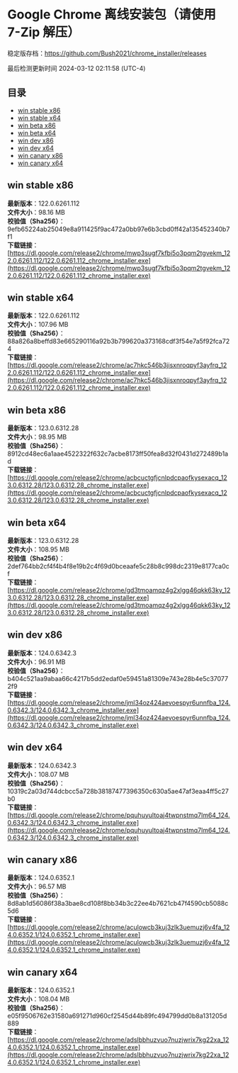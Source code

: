 # Google Chrome 离线安装包（请使用 7-Zip 解压）
稳定版存档：<https://github.com/Bush2021/chrome_installer/releases>

最后检测更新时间
2024-03-12 02:11:58 (UTC-4)


## 目录
* [win stable x86](https://github.com/Bush2021/chrome_installer?tab=readme-ov-file#win-stable-x86)
* [win stable x64](https://github.com/Bush2021/chrome_installer?tab=readme-ov-file#win-stable-x64)
* [win beta x86](https://github.com/Bush2021/chrome_installer?tab=readme-ov-file#win-beta-x86)
* [win beta x64](https://github.com/Bush2021/chrome_installer?tab=readme-ov-file#win-beta-x64)
* [win dev x86](https://github.com/Bush2021/chrome_installer?tab=readme-ov-file#win-dev-x86)
* [win dev x64](https://github.com/Bush2021/chrome_installer?tab=readme-ov-file#win-dev-x64)
* [win canary x86](https://github.com/Bush2021/chrome_installer?tab=readme-ov-file#win-canary-x86)
* [win canary x64](https://github.com/Bush2021/chrome_installer?tab=readme-ov-file#win-canary-x64)

## win stable x86
**最新版本**：122.0.6261.112  
**文件大小**：98.16 MB  
**校验值（Sha256）**：9efb65224ab25049e8a911425f9ac472a0bb97e6b3cbd0ff42a135452340b7f1  
**下载链接**：[https://dl.google.com/release2/chrome/mwp3sugf7kfbi5o3pqm2tgvekm_122.0.6261.112/122.0.6261.112_chrome_installer.exe](https://dl.google.com/release2/chrome/mwp3sugf7kfbi5o3pqm2tgvekm_122.0.6261.112/122.0.6261.112_chrome_installer.exe)  

## win stable x64
**最新版本**：122.0.6261.112  
**文件大小**：107.96 MB  
**校验值（Sha256）**：88a826a8beffd83e665290116a92b3b799620a373168cdf3f54e7a5f92fca724  
**下载链接**：[https://dl.google.com/release2/chrome/ac7hkc546b3jisxnroqpyf3ayfrq_122.0.6261.112/122.0.6261.112_chrome_installer.exe](https://dl.google.com/release2/chrome/ac7hkc546b3jisxnroqpyf3ayfrq_122.0.6261.112/122.0.6261.112_chrome_installer.exe)  

## win beta x86
**最新版本**：123.0.6312.28  
**文件大小**：98.95 MB  
**校验值（Sha256）**：8912cd48ec6a1aae4522322f632c7acbe8173ff50fea8d32f0431d272489b1ad  
**下载链接**：[https://dl.google.com/release2/chrome/acbcuctgfjcnlpdcpaofkysexacq_123.0.6312.28/123.0.6312.28_chrome_installer.exe](https://dl.google.com/release2/chrome/acbcuctgfjcnlpdcpaofkysexacq_123.0.6312.28/123.0.6312.28_chrome_installer.exe)  

## win beta x64
**最新版本**：123.0.6312.28  
**文件大小**：108.95 MB  
**校验值（Sha256）**：2def764bb2cf4f4b4f8e19b2c4f69d0bceaafe5c28b8c998dc2319e8177ca0cf  
**下载链接**：[https://dl.google.com/release2/chrome/gd3tmoamqz4g2xlgg46qkk63ky_123.0.6312.28/123.0.6312.28_chrome_installer.exe](https://dl.google.com/release2/chrome/gd3tmoamqz4g2xlgg46qkk63ky_123.0.6312.28/123.0.6312.28_chrome_installer.exe)  

## win dev x86
**最新版本**：124.0.6342.3  
**文件大小**：96.91 MB  
**校验值（Sha256）**：b404c521aa9abaa66c4217b5dd2edaf0e59451a81309e743e28b4e5c370772f9  
**下载链接**：[https://dl.google.com/release2/chrome/jml34oz424aevoespyr6unnfba_124.0.6342.3/124.0.6342.3_chrome_installer.exe](https://dl.google.com/release2/chrome/jml34oz424aevoespyr6unnfba_124.0.6342.3/124.0.6342.3_chrome_installer.exe)  

## win dev x64
**最新版本**：124.0.6342.3  
**文件大小**：108.07 MB  
**校验值（Sha256）**：10319c2a03d744dcbcc5a728b38187477396350c630a5ae47af3eaa4ff5c27b0  
**下载链接**：[https://dl.google.com/release2/chrome/pquhuyultoaj4twpnstmq7lm64_124.0.6342.3/124.0.6342.3_chrome_installer.exe](https://dl.google.com/release2/chrome/pquhuyultoaj4twpnstmq7lm64_124.0.6342.3/124.0.6342.3_chrome_installer.exe)  

## win canary x86
**最新版本**：124.0.6352.1  
**文件大小**：96.57 MB  
**校验值（Sha256）**：8d8ab1d56086f38a3bae8cd108f8bb34b3c22ee4b7621cb47f4590cb5088c5d6  
**下载链接**：[https://dl.google.com/release2/chrome/aculowcb3kuj3zlk3uemuzj6v4fa_124.0.6352.1/124.0.6352.1_chrome_installer.exe](https://dl.google.com/release2/chrome/aculowcb3kuj3zlk3uemuzj6v4fa_124.0.6352.1/124.0.6352.1_chrome_installer.exe)  

## win canary x64
**最新版本**：124.0.6352.1  
**文件大小**：108.04 MB  
**校验值（Sha256）**：e05f9506762e31580a691271d960cf2545d44b89fc494799dd0b8a131205d889  
**下载链接**：[https://dl.google.com/release2/chrome/adslbbhuzvuo7nuzjwrix7kg22xa_124.0.6352.1/124.0.6352.1_chrome_installer.exe](https://dl.google.com/release2/chrome/adslbbhuzvuo7nuzjwrix7kg22xa_124.0.6352.1/124.0.6352.1_chrome_installer.exe)  

